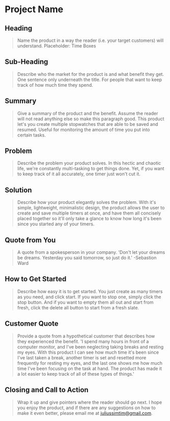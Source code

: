 # Project Name #

<!-- 
> This material was originally posted [here](http://www.quora.com/What-is-Amazons-approach-to-product-development-and-product-management). It is reproduced here for posterities sake.

There is an approach called "working backwards" that is widely used at Amazon. They work backwards from the customer, rather than starting with an idea for a product and trying to bolt customers onto it. While working backwards can be applied to any specific product decision, using this approach is especially important when developing new products or features.

For new initiatives a product manager typically starts by writing an internal press release announcing the finished product. The target audience for the press release is the new/updated product's customers, which can be retail customers or internal users of a tool or technology. Internal press releases are centered around the customer problem, how current solutions (internal or external) fail, and how the new product will blow away existing solutions.

If the benefits listed don't sound very interesting or exciting to customers, then perhaps they're not (and shouldn't be built). Instead, the product manager should keep iterating on the press release until they've come up with benefits that actually sound like benefits. Iterating on a press release is a lot less expensive than iterating on the product itself (and quicker!).

If the press release is more than a page and a half, it is probably too long. Keep it simple. 3-4 sentences for most paragraphs. Cut out the fat. Don't make it into a spec. You can accompany the press release with a FAQ that answers all of the other business or execution questions so the press release can stay focused on what the customer gets. My rule of thumb is that if the press release is hard to write, then the product is probably going to suck. Keep working at it until the outline for each paragraph flows. 

Oh, and I also like to write press-releases in what I call "Oprah-speak" for mainstream consumer products. Imagine you're sitting on Oprah's couch and have just explained the product to her, and then you listen as she explains it to her audience. That's "Oprah-speak", not "Geek-speak".

Once the project moves into development, the press release can be used as a touchstone; a guiding light. The product team can ask themselves, "Are we building what is in the press release?" If they find they're spending time building things that aren't in the press release (overbuilding), they need to ask themselves why. This keeps product development focused on achieving the customer benefits and not building extraneous stuff that takes longer to build, takes resources to maintain, and doesn't provide real customer benefit (at least not enough to warrant inclusion in the press release).
 -->
 
## Heading ##
  > Name the product in a way the reader (i.e. your target customers) will understand.
  Placeholder: Time Boxes

## Sub-Heading ##
  > Describe who the market for the product is and what benefit they get. One sentence only underneath the title.
  For people that want to keep track of how much time they spend.

## Summary ##
  > Give a summary of the product and the benefit. Assume the reader will not read anything else so make this paragraph good.
  This product let's you create multiple stopwatches that are able to be saved and resumed. 
  Useful for monitoring the amount of time you put into certain tasks.

## Problem ##
  > Describe the problem your product solves.
  In this hectic and chaotic life, we're constantly multi-tasking to get things done. Yet, if you want to keep track of it all 
  accurately, one timer just won't cut it.

## Solution ##
  > Describe how your product elegantly solves the problem.
  With it's simple, lightweight, minimalistic design, the product allows the user to create and save multiple timers at once,
  and have them all concisely placed together so it'll only take a glance to know how long it's been since you started any of your timers.

## Quote from You ##
  > A quote from a spokesperson in your company.
  'Don't let your dreams be dreams. Yesterday you said tomorrow, so just do it.' -Sebastion Ward

## How to Get Started ##
  > Describe how easy it is to get started.
  You just create as many timers as you need, and click start.
  If you want to stop one, simply click the stop button.
  And if you want to empty them all out and start from fresh,
  click the delete all button to start from a fresh slate.

## Customer Quote ##
  > Provide a quote from a hypothetical customer that describes how they experienced the benefit.
  'I spend many hours in front of a computer monitor, and I've been neglecting taking breaks and resting my eyes.
  With this product I can see how much time it's been since I've last taken a break, another timer is set and resetted
  more frequently for resting my eyes, and the last one shows me how much time I've been focusing on the task at hand.
  The product has made it a lot easier to keep track of all of these types of things.'

## Closing and Call to Action ##
  > Wrap it up and give pointers where the reader should go next.
  I hope you enjoy the product, and if there are any suggestions on how to make it even better,
  please email me at juliussimtim@gmail.com.
